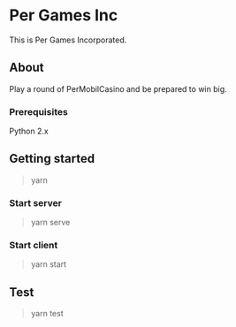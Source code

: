 # Per Games Inc
This is Per Games Incorporated.

## About
Play a round of PerMobilCasino and be prepared to win big.

### Prerequisites
Python 2.x

## Getting started
> yarn

### Start server
> yarn serve

### Start client
> yarn start

## Test
> yarn test
